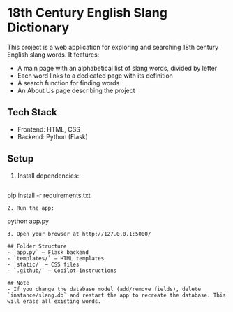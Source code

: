 # 18th Century English Slang Dictionary

This project is a web application for exploring and searching 18th century English slang words. It features:

- A main page with an alphabetical list of slang words, divided by letter
- Each word links to a dedicated page with its definition
- A search function for finding words
- An About Us page describing the project

## Tech Stack
- Frontend: HTML, CSS
- Backend: Python (Flask)

## Setup
1. Install dependencies:
   ```
pip install -r requirements.txt
   ```
2. Run the app:
   ```
python app.py
   ```
3. Open your browser at http://127.0.0.1:5000/

## Folder Structure
- `app.py` — Flask backend
- `templates/` — HTML templates
- `static/` — CSS files
- `.github/` — Copilot instructions

## Note
- If you change the database model (add/remove fields), delete `instance/slang.db` and restart the app to recreate the database. This will erase all existing words.
